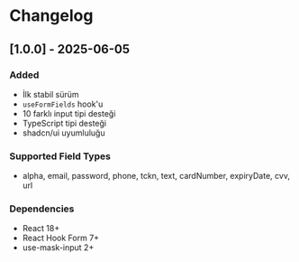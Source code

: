 # Changelog

## [1.0.0] - 2025-06-05

### Added
- İlk stabil sürüm
- `useFormFields` hook'u
- 10 farklı input tipi desteği
- TypeScript tipi desteği
- shadcn/ui uyumluluğu

### Supported Field Types
- alpha, email, password, phone, tckn, text, cardNumber, expiryDate, cvv, url

### Dependencies
- React 18+
- React Hook Form 7+
- use-mask-input 2+